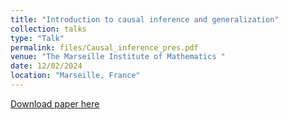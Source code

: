 ```yaml
---
title: "Introduction to causal inference and generalization"
collection: talks
type: "Talk"
permalink: files/Causal_inference_pres.pdf
venue: "The Marseille Institute of Mathematics "
date: 12/02/2024
location: "Marseille, France"
---
```


[Download paper here](http://academicpages.github.io/files/Causal_inference_pres.pdf)

